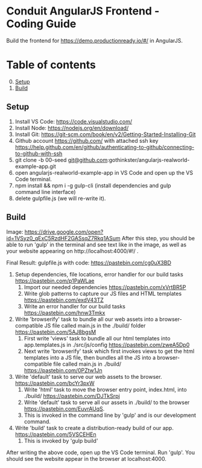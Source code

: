 # Conduit AngularJS Frontend - Coding Guide
Build the frontend for https://demo.productionready.io/#/ in AngularJS.

# Table of contents
0. [Setup](#setup)
1. [Build](#build)

## Setup <a name="setup"></a>

1. Install VS Code: https://code.visualstudio.com/
1. Install Node: https://nodejs.org/en/download/
1. Install Git: https://git-scm.com/book/en/v2/Getting-Started-Installing-Git
1. Github account https://github.com/ with attached ssh key https://help.github.com/en/github/authenticating-to-github/connecting-to-github-with-ssh
1. git clone -b 00-seed git@github.com:gothinkster/angularjs-realworld-example-app.git
1. open angularjs-realworld-example-app in VS Code and open up the VS Code terminal.
1. npm install && npm i -g gulp-cli (install dependencies and gulp command line interface)
1. delete gulpfile.js (we will re-write it).

## Build <a name="build"></a>
Image: https://drive.google.com/open?id=1VSyz0_qExC5RzdHF2GASsqZ7Rkq1ASum After this step, you should be able to run 'gulp' in the terminal and see text like in the image, as well as your website appearing on http://localhost:4000/#!/ .

Final Result: gulpfile.js with code: https://pastebin.com/cg0uX3BD

1. Setup dependencies, file locations, error handler for our build tasks https://pastebin.com/p1PaWLae
    1. Import our needed dependencies https://pastebin.com/xVrtBR5P
    2. Write glob patterns to capture our JS files and HTML templates https://pastebin.com/exdV43TZ
    3. Write an error handler for our build tasks https://pastebin.com/hnw3Tmkx
1. Write 'browserify' task to bundle all our web assets into a browser-compatible JS file called main.js in the ./build/ folder https://pastebin.com/5AJ8bgsM
    1. First write 'views' task to bundle all our html templates into app.templates.js in ./src/js/config https://pastebin.com/zweA5Dp0
    2. Next write 'browserify' task which first invokes views to get the html templates into a JS file, then bundles all the JS into a browser-compatible file called main.js in ./build/ https://pastebin.com/0PZtw1Jn
1. Write 'default' task to serve our web assets to the browser. https://pastebin.com/bcYr3pxW
    1. Write 'html' task to move the browser entry point, index.html, into ./build/ https://pastebin.com/DJTkSrpj
    2. Write 'default' task to serve all our assets in ./build/ to the browser https://pastebin.com/EuvrAUqS.
    3. This is invoked in the command line by 'gulp' and is our development command.
1. Write 'build' task to create a distribution-ready build of our app. https://pastebin.com/5VSCEHEn
    1. This is invoked by 'gulp build'

After writing the above code, open up the VS Code terminal. Run 'gulp'. You should see the website appear in the browser at localhost:4000.